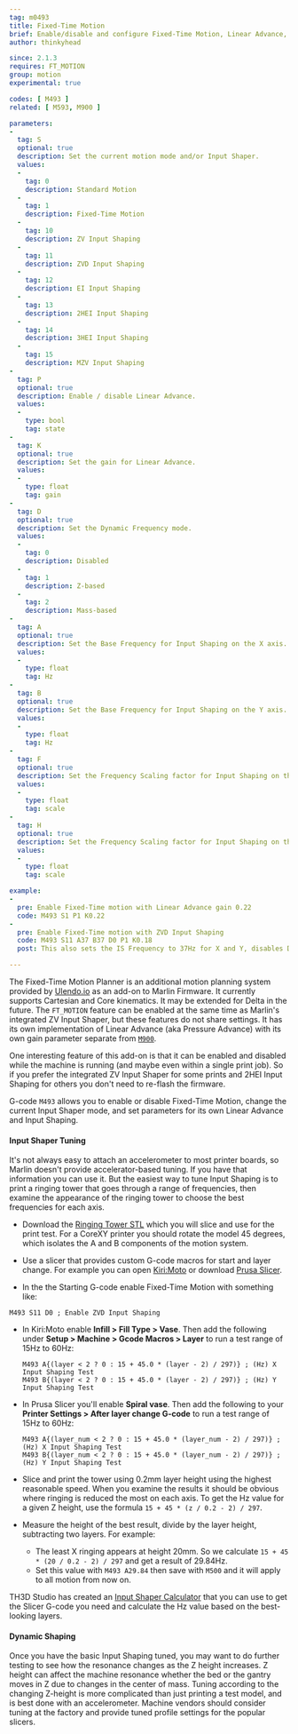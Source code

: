 ```yaml
---
tag: m0493
title: Fixed-Time Motion
brief: Enable/disable and configure Fixed-Time Motion, Linear Advance, and Input Shaping
author: thinkyhead

since: 2.1.3
requires: FT_MOTION
group: motion
experimental: true

codes: [ M493 ]
related: [ M593, M900 ]

parameters:
-
  tag: S
  optional: true
  description: Set the current motion mode and/or Input Shaper.
  values:
  -
    tag: 0
    description: Standard Motion
  -
    tag: 1
    description: Fixed-Time Motion
  -
    tag: 10
    description: ZV Input Shaping
  -
    tag: 11
    description: ZVD Input Shaping
  -
    tag: 12
    description: EI Input Shaping
  -
    tag: 13
    description: 2HEI Input Shaping
  -
    tag: 14
    description: 3HEI Input Shaping
  -
    tag: 15
    description: MZV Input Shaping
-
  tag: P
  optional: true
  description: Enable / disable Linear Advance.
  values:
  -
    type: bool
    tag: state
-
  tag: K
  optional: true
  description: Set the gain for Linear Advance.
  values:
  -
    type: float
    tag: gain
-
  tag: D
  optional: true
  description: Set the Dynamic Frequency mode.
  values:
  -
    tag: 0
    description: Disabled
  -
    tag: 1
    description: Z-based
  -
    tag: 2
    description: Mass-based
-
  tag: A
  optional: true
  description: Set the Base Frequency for Input Shaping on the X axis.
  values:
  -
    type: float
    tag: Hz
-
  tag: B
  optional: true
  description: Set the Base Frequency for Input Shaping on the Y axis.
  values:
  -
    type: float
    tag: Hz
-
  tag: F
  optional: true
  description: Set the Frequency Scaling factor for Input Shaping on the X axis.
  values:
  -
    type: float
    tag: scale
-
  tag: H
  optional: true
  description: Set the Frequency Scaling factor for Input Shaping on the Y axis.
  values:
  -
    type: float
    tag: scale

example:
-
  pre: Enable Fixed-Time motion with Linear Advance gain 0.22
  code: M493 S1 P1 K0.22
-
  pre: Enable Fixed-Time motion with ZVD Input Shaping
  code: M493 S11 A37 B37 D0 P1 K0.18
  post: This also sets the IS Frequency to 37Hz for X and Y, disables Dynamic Frequency mode, and enables Linear Advance with a gain of 0.18.

---
```

The Fixed-Time Motion Planner is an additional motion planning system provided by [Ulendo.io](//www.ulendo.io/) as an add-on to Marlin Firmware. It currently supports Cartesian and Core kinematics. It may be extended for Delta in the future. The `FT_MOTION` feature can be enabled at the same time as Marlin's integrated ZV Input Shaper, but these features do not share settings. It has its own implementation of Linear Advance (aka Pressure Advance) with its own gain parameter separate from [`M900`](/docs/gcode/M900.html).

One interesting feature of this add-on is that it can be enabled and disabled while the machine is running (and maybe even within a single print job). So if you prefer the integrated ZV Input Shaper for some prints and 2HEI Input Shaping for others you don't need to re-flash the firmware.

G-code `M493` allows you to enable or disable Fixed-Time Motion, change the current Input Shaper mode, and set parameters for its own Linear Advance and Input Shaping.

#### Input Shaper Tuning
It's not always easy to attach an accelerometer to most printer boards, so Marlin doesn't provide accelerator-based tuning. If you have that information you can use it. But the easiest way to tune Input Shaping is to print a ringing tower that goes through a range of frequencies, then examine the appearance of the ringing tower to choose the best frequencies for each axis.

- Download the [Ringing Tower STL](/assets/stl/ringing_tower.stl) which you will slice and use for the print test. For a CoreXY printer you should rotate the model 45 degrees, which isolates the A and B components of the motion system.

- Use a slicer that provides custom G-code macros for start and layer change. For example you can open [Kiri:Moto](//grid.space/kiri/) or download [Prusa Slicer](//www.prusa3d.com/page/prusaslicer_424).

- In the the Starting G-code enable Fixed-Time Motion with something like:

```
M493 S11 D0 ; Enable ZVD Input Shaping
```

- In Kiri:Moto enable **Infill > Fill Type > Vase**. Then add the following under **Setup > Machine > Gcode Macros > Layer** to run a test range of 15Hz to 60Hz:

  ```
  M493 A{(layer < 2 ? 0 : 15 + 45.0 * (layer - 2) / 297)} ; (Hz) X Input Shaping Test
  M493 B{(layer < 2 ? 0 : 15 + 45.0 * (layer - 2) / 297)} ; (Hz) Y Input Shaping Test
  ```

- In Prusa Slicer you'll enable **Spiral vase**. Then add the following to your **Printer Settings > After layer change G-code** to run a test range of 15Hz to 60Hz:

  ```
  M493 A{(layer_num < 2 ? 0 : 15 + 45.0 * (layer_num - 2) / 297)} ; (Hz) X Input Shaping Test
  M493 B{(layer_num < 2 ? 0 : 15 + 45.0 * (layer_num - 2) / 297)} ; (Hz) Y Input Shaping Test
  ```

- Slice and print the tower using 0.2mm layer height using the highest reasonable speed. When you examine the results it should be obvious where ringing is reduced the most on each axis. To get the Hz value for a given Z height, use the formula `15 + 45 * (z / 0.2 - 2) / 297`.

- Measure the height of the best result, divide by the layer height, subtracting two layers. For example:
  - The least X ringing appears at height 20mm. So we calculate `15 + 45 * (20 / 0.2 - 2) / 297` and get a result of 29.84Hz.
  - Set this value with `M493 A29.84` then save with `M500` and it will apply to all motion from now on.

TH3D Studio has created an [Input Shaper Calculator](//www.th3dstudio.com/marlin-input-shaping-calculator/) that you can use to get the Slicer G-code you need and calculate the Hz value based on the best-looking layers.

#### Dynamic Shaping
Once you have the basic Input Shaping tuned, you may want to do further testing to see how the resonance changes as the Z height increases. Z height can affect the machine resonance whether the bed or the gantry moves in Z due to changes in the center of mass. Tuning according to the changing Z-height is more complicated than just printing a test model, and is best done with an accelerometer. Machine vendors should consider tuning at the factory and provide tuned profile settings for the popular slicers.
